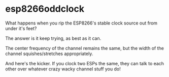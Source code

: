 # esp8266oddclock
What happens when you rip the ESP8266's stable clock source out from under it's feet?

The answer is it keep trying, as best as it can.

The center frequency of the channel remains the same, but the width of the channel squishes/stretches appropriately. 

And here's the kicker.  If you clock two ESPs the same, they can talk to each other over whatever crazy wacky channel stuff you do!
